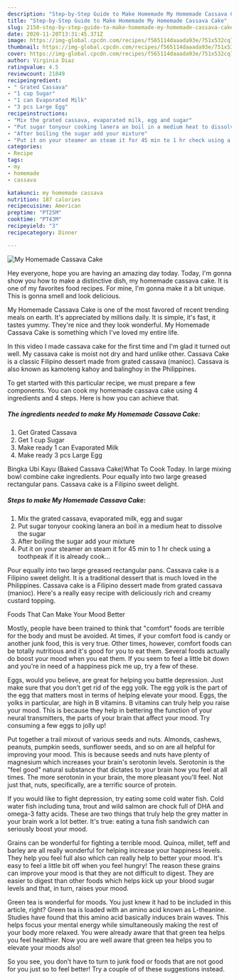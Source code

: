 ```yaml
---
description: "Step-by-Step Guide to Make Homemade My Homemade Cassava Cake"
title: "Step-by-Step Guide to Make Homemade My Homemade Cassava Cake"
slug: 2150-step-by-step-guide-to-make-homemade-my-homemade-cassava-cake
date: 2020-11-20T13:31:45.371Z
image: https://img-global.cpcdn.com/recipes/f565114daaada93e/751x532cq70/my-homemade-cassava-cake-recipe-main-photo.jpg
thumbnail: https://img-global.cpcdn.com/recipes/f565114daaada93e/751x532cq70/my-homemade-cassava-cake-recipe-main-photo.jpg
cover: https://img-global.cpcdn.com/recipes/f565114daaada93e/751x532cq70/my-homemade-cassava-cake-recipe-main-photo.jpg
author: Virginia Diaz
ratingvalue: 4.5
reviewcount: 21849
recipeingredient:
- " Grated Cassava"
- "1 cup Sugar"
- "1 can Evaporated Milk"
- "3 pcs Large Egg"
recipeinstructions:
- "Mix the grated cassava, evaporated milk, egg and sugar"
- "Put sugar tonyour cooking lanera an boil in a medium heat to dissolve the sugar"
- "After boiling the sugar add your mixture"
- "Put it on your steamer an steam it for 45 min to 1 hr check using a toothpeak if it is already cook..."
categories:
- Recipe
tags:
- my
- homemade
- cassava

katakunci: my homemade cassava 
nutrition: 187 calories
recipecuisine: American
preptime: "PT25M"
cooktime: "PT43M"
recipeyield: "3"
recipecategory: Dinner

---
```



![My Homemade Cassava Cake](https://img-global.cpcdn.com/recipes/f565114daaada93e/751x532cq70/my-homemade-cassava-cake-recipe-main-photo.jpg)

Hey everyone, hope you are having an amazing day today. Today, I'm gonna show you how to make a distinctive dish, my homemade cassava cake. It is one of my favorites food recipes. For mine, I'm gonna make it a bit unique. This is gonna smell and look delicious.

My Homemade Cassava Cake is one of the most favored of recent trending meals on earth. It's appreciated by millions daily. It is simple, it's fast, it tastes yummy. They're nice and they look wonderful. My Homemade Cassava Cake is something which I've loved my entire life.

In this video I made cassava cake for the first time and I&#39;m glad it turned out well. My cassava cake is moist not dry and hard unlike other. Cassava Cake is a classic Filipino dessert made from grated cassava (manioc). Cassava is also known as kamoteng kahoy and balinghoy in the Philippines.


To get started with this particular recipe, we must prepare a few components. You can cook my homemade cassava cake using 4 ingredients and 4 steps. Here is how you can achieve that.

<!--inarticleads1-->

##### The ingredients needed to make My Homemade Cassava Cake:

1. Get  Grated Cassava
1. Get 1 cup Sugar
1. Make ready 1 can Evaporated Milk
1. Make ready 3 pcs Large Egg


Bingka Ubi Kayu (Baked Cassava Cake)What To Cook Today. In large mixing bowl combine cake ingredients. Pour equally into two large greased rectangular pans. Cassava cake is a Filipino sweet delight. 

<!--inarticleads2-->

##### Steps to make My Homemade Cassava Cake:

1. Mix the grated cassava, evaporated milk, egg and sugar
1. Put sugar tonyour cooking lanera an boil in a medium heat to dissolve the sugar
1. After boiling the sugar add your mixture
1. Put it on your steamer an steam it for 45 min to 1 hr check using a toothpeak if it is already cook...


Pour equally into two large greased rectangular pans. Cassava cake is a Filipino sweet delight. It is a traditional dessert that is much loved in the Philippines. Cassava cake is a Filipino dessert made from grated cassava (manioc). Here&#39;s a really easy recipe with deliciously rich and creamy custard topping. 

Foods That Can Make Your Mood Better


Mostly, people have been trained to think that "comfort" foods are terrible for the body and must be avoided. At times, if your comfort food is candy or another junk food, this is very true. Other times, however, comfort foods can be totally nutritious and it's good for you to eat them. Several foods actually do boost your mood when you eat them. If you seem to feel a little bit down and you're in need of a happiness pick me up, try a few of these.

Eggs, would you believe, are great for helping you battle depression. Just make sure that you don't get rid of the egg yolk. The egg yolk is the part of the egg that matters most in terms of helping elevate your mood. Eggs, the yolks in particular, are high in B vitamins. B vitamins can truly help you raise your mood. This is because they help in bettering the function of your neural transmitters, the parts of your brain that affect your mood. Try consuming a few eggs to jolly up!

Put together a trail mixout of various seeds and nuts. Almonds, cashews, peanuts, pumpkin seeds, sunflower seeds, and so on are all helpful for improving your mood. This is because seeds and nuts have plenty of magnesium which increases your brain's serotonin levels. Serotonin is the "feel good" natural substance that dictates to your brain how you feel at all times. The more serotonin in your brain, the more pleasant you'll feel. Not just that, nuts, specifically, are a terrific source of protein.

If you would like to fight depression, try eating some cold water fish. Cold water fish including tuna, trout and wild salmon are chock full of DHA and omega-3 fatty acids. These are two things that truly help the grey matter in your brain work a lot better. It's true: eating a tuna fish sandwich can seriously boost your mood. 

Grains can be wonderful for fighting a terrible mood. Quinoa, millet, teff and barley are all really wonderful for helping increase your happiness levels. They help you feel full also which can really help to better your mood. It's easy to feel a little bit off when you feel hungry! The reason these grains can improve your mood is that they are not difficult to digest. They are easier to digest than other foods which helps kick up your blood sugar levels and that, in turn, raises your mood.

Green tea is wonderful for moods. You just knew it had to be included in this article, right? Green tea is loaded with an amino acid known as L-theanine. Studies have found that this amino acid basically induces brain waves. This helps focus your mental energy while simultaneously making the rest of your body more relaxed. You were already aware that that green tea helps you feel healthier. Now you are well aware that green tea helps you to elevate your moods also!

So you see, you don't have to turn to junk food or foods that are not good for you just so to feel better! Try  a  couple of  of  these  suggestions  instead.

